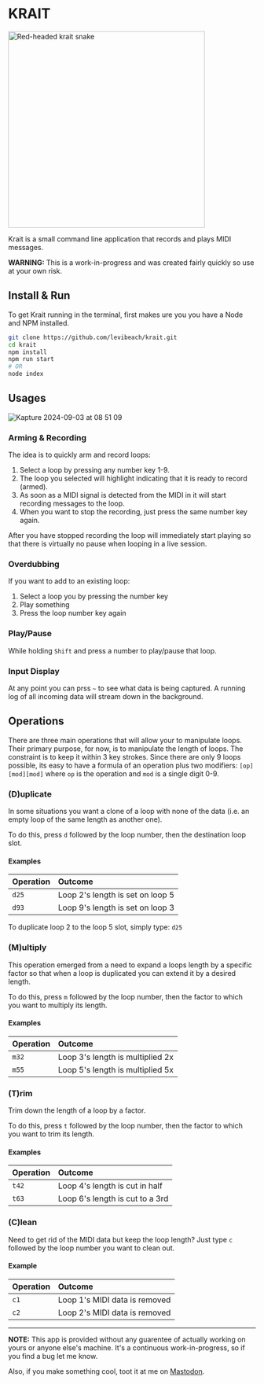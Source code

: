 # KRAIT

<img src="https://upload.wikimedia.org/wikipedia/commons/5/55/Red-headed_Krait.jpg" alt="Red-headed krait snake" width="400"/>


Krait is a small command line application that records and plays MIDI messages.

**WARNING:** This is a work-in-progress and was created fairly quickly so use at your own risk.

## Install & Run

To get Krait running in the terminal, first makes ure you you have a Node and NPM installed.

```bash
git clone https://github.com/levibeach/krait.git
cd krait
npm install
npm run start
# OR
node index
```

## Usages

![Kapture 2024-09-03 at 08 51 09](https://github.com/user-attachments/assets/6e8f19eb-0b9c-40b4-bba7-880c18ae3a54)

### Arming & Recording

The idea is to quickly arm and record loops:

1. Select a loop by pressing any number key 1-9.
2. The loop you selected will highlight indicating that it is ready to record (armed).
2. As soon as a MIDI signal is detected from the MIDI in it will start recording messages to the loop.
3. When you want to stop the recording, just press the same number key again.

After you have stopped recording the loop will immediately start playing so that there is virtually no pause when looping in a live session.

### Overdubbing

If you want to add to an existing loop:

1. Select a loop you by pressing the number key
2. Play something
3. Press the loop number key again

### Play/Pause

While holding `Shift` and press a number to play/pause that loop.
### Input Display

At any point you can prss `~` to see what data is being captured. A running log of all incoming data will stream down in the background.

## Operations

There are three main operations that will allow your to manipulate loops. Their primary purpose, for now, is to manipulate the length of loops. The constraint is to keep it within 3 key strokes. Since there are only 9 loops possible, its easy to have a formula of an operation plus two modifiers: `[op][mod][mod]` where `op` is the operation and `mod` is a single digit 0-9.


### (D)uplicate

In some situations you want a clone of a loop with none of the data (i.e. an empty loop of the same length as another one). 

To do this, press `d` followed by the loop number, then the destination loop slot.

#### Examples

| Operation | Outcome                          |
| :-------- | :------------------------------- |
| `d25`     | Loop 2's length is set on loop 5 |
| `d93`     | Loop 9's length is set on loop 3 |

To duplicate loop 2 to the loop 5 slot, simply type: `d25`

### (M)ultiply

This operation emerged from a need to expand a loops length by a specific factor so that when a loop is duplicated you can extend it by a desired length.

To do this, press `m` followed by the loop number, then the factor to which you want to multiply its length.

#### Examples

| Operation | Outcome                          |
| :-------- | :------------------------------- |
| `m32`     | Loop 3's length is multiplied 2x |
| `m55`     | Loop 5's length is multiplied 5x |

### (T)rim

Trim down the length of a loop by a factor.

To do this, press `t` followed by the loop number, then the factor to which you want to trim its length.

#### Examples

| Operation | Outcome                          |
| :-------- | :------------------------------- |
| `t42`     | Loop 4's length is cut in half   |
| `t63`     | Loop 6's length is cut to a 3rd |

### (C)lean

Need to get rid of the MIDI data but keep the loop length? Just type `c` followed by the loop number you want to clean out.

#### Example
| Operation | Outcome                       |
| --------- | :---------------------------- |
| `c1`      | Loop 1's MIDI data is removed |
| `c2`      | Loop 2's MIDI data is removed |

---

**NOTE:** This app is provided without any guarentee of actually working on yours or anyone else's machine. It's a continuous work-in-progress, so if you find a bug let me know.

Also, if you make something cool, toot it at me on [Mastodon](https://merveilles.town/deck/@levibeach).
